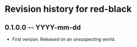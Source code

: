# Revision history for red-black

## 0.1.0.0  -- YYYY-mm-dd

* First version. Released on an unsuspecting world.
